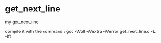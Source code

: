 # get_next_line
my get_next_line

compile it with the command :
gcc -Wall -Wextra -Werror get_next_line.c -L. -lft
